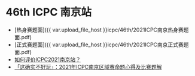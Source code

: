 # 46th ICPC 南京站

- [热身赛题面]({{ var.upload_file_host }}icpc/46th/2021ICPC南京热身赛题面.pdf)
- [正式赛题面]({{ var.upload_file_host }}icpc/46th/2021ICPC南京正式赛题面.pdf)
- [如何评价ICPC2021南京站？](https://www.zhihu.com/question/498925531)
- [「这确实不好玩」：2021年ICPC南京区域赛命题心得及比赛题解](https://zhuanlan.zhihu.com/p/441174109)
